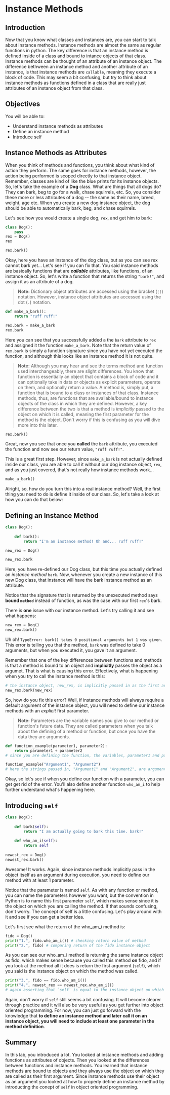 
# Instance Methods

## Introduction
Now that you know what classes and instances are, you can start to talk about instance methods. Instance methods are almost the same as regular functions in python. The key difference is that an instance method is defined inside of a class and bound to intance objects of that class. Instance methods can be thought of an attribute of an instance object. The difference bethween an instance method and another attribute of an instance, is that instance methods are `callable`, meaning they execute a block of code. This may seem a bit confusing, but try to think about instance methods as functions defined in a class that are really just attributes of an instance object from that class.

## Objectives

You will be able to:

* Understand instance methods as attributes
* Define an instance method
* Introduce self

## Instance Methods as Attributes

When you think of methods and functions, you think about what kind of action they perform. The same goes for instance methods, however, the action being performed is scoped directly to that instance object. Remember, classes are kind of like the blue prints for its instance objects. So, let's take the example of a **Dog** class. What are things that all dogs do? They can bark, beg to go for a walk, chase squirrels, etc. So, you consider these more or less attributes of a dog -- the same as their name, breed, weight, age etc. When you create a new dog instance object, the dog should be able to automatically bark, beg, and chase squirrels.

Let's see how you would create a single dog, `rex`, and get him to bark:


```python
class Dog():
    pass 
rex = Dog()
rex
```


```python
rex.bark()
```

Okay, here you have an instance of the dog class, but as you can see rex cannot bark yet... Let's see if you can fix that. You said instance methods are basically functions that are ***callable*** attributes, like functions, of an instance object. So, let's write a function that returns the string `"bark!"`, and assign it as an attribute of a dog.

> **Note:** Dictionary object attributes are accessed using the bracket (`[]`) notation. However, instance object attributes are accessed using the dot (`.`) notation. 


```python
def make_a_bark():
    return "ruff ruff!"

rex.bark = make_a_bark
rex.bark
```

Here you can see that you successfully added a the `bark` attribute to `rex` and assigned it the function `make_a_bark`. Note that the return value of `rex.bark` is simply a function signature since you have not yet executed the function, and although this looks like an instance method it is not quite.

> **Note:** Although you may hear and see the terms method and function used interchangeably, there are slight differences. You know that function is essentially an object that contains a block of code and it can optionally take in data or objects as explicit parameters, operate on them, and optionally return a value. A method is, simply put, a function that is bound to a class or instances of that class. Instance methods, thus, are functions that are available/bound to instance objects of the class in which they are defined. However, a key difference between the two is that a method is *implicitly* passed to the object on which it is called, meaning the first parameter for the method is the object. Don't worry if this is confusing as you will dive more into this later.


```python
rex.bark()
```

Great, now you see that once you **called** the `bark` attribute, you executed the function and now see our return value, `"ruff ruff!"`. 

This is a great first step. However, since `make_a_bark` is not actually defined inside our class, you are able to call it without our dog instance object, `rex`, and as you just covered, that's not really how instance methods work... 


```python
make_a_bark()
```

Alright, so, how do you turn this into a real instance method? Well, the first thing you need to do is define it inside of our class. So, let's take a look at how you can do that below:

## Defining an Instance Method


```python
class Dog():
    
    def bark():
        return "I'm an instance method! Oh and... ruff ruff!"
```


```python
new_rex = Dog()

new_rex.bark
```

Here, you have re-defined our Dog class, but this time you actually defined an *instance method* `bark`. Now, whenever you create a new instance of this new Dog class, that instance will have the bark instance method as an attribute. 

Notice that the signature that is returned by the unexecuted method says **bound `method`** instead of function, as was the case with our first `rex`'s bark. 

There is **one** issue with our instance method. Let's try calling it and see what happens:


```python
new_rex = Dog()
new_rex.bark()
```

Uh oh! `TypeError: bark() takes 0 positional arguments but 1 was given`. This error is telling you that the method, `bark` was defined to take 0 arguments, but when you executed it, you gave it an argument. 

Remember that one of the key differences between functions and methods is that a method is bound to an object and **implicitly** passes the object as a argumet. That is what is causing this error. Effectively, what is happening when you try to call the instance method is this:

```python
# the instance object, new_rex, is implicitly passed in as the first argument upon execution
new_rex.bark(new_rex)
```

So, how do you fix this error? Well, if instance methods will always require a default argument of the instance object, you will need to define our instance methods with an *explicit* first parameter.

>**Note:** Parameters are the variable names you give to our method or function's future data. They are called parameters when you talk about the defining of a method or function, but once you have the data they are arguments. 

```python
def function_example(parameter1, parameter2):
    return parameter1 + parameter2
# since you are defining the function, the variables, parameter1 and parameter2, are called parameters

function_example("Argument1", "Argument2") 
# here the strings passed in, "Argument1" and "Argument2", are arguments since you are executing the function
```

Okay, so let's see if when you define our function with a parameter, you can get get rid of the error. You'll also define another function `who_am_i` to help further understand what's happening here.

## Introducing `self`


```python
class Dog():
    
    def bark(self):
        return "I am actually going to bark this time. bark!"
        
    def who_am_i(self):
        return self
        
newest_rex = Dog()
newest_rex.bark()
```

Awesome! It works. Again, since instance methods implicitly pass in the object itself as an argument during execution, you need to define our method with at least 1 parameter. 

Notice that the parameter is named `self`. As with any function or method, you can name the parameters however you want, but the convention in Python is to name this first parameter `self`, which makes sense since it is the object on which you are calling the method. If that sounds confusing, don't worry. The concept of self is a little confusing. Let's play around with it and see if you can get a better idea.

Let's first see what the return of the who_am_i method is:


```python
fido = Dog()
print("1.", fido.who_am_i()) # checking return value of method
print("2.", fido) # comparing return of the fido instance object 
```

As you can see our who_am_i method is returning the same instance object as fido, which makes sense because you called this method **on** fido, and if you look at the method all it does is return the first argument (`self`), which you said is the instance object on which the method was called. 


```python
print("3.", fido == fido.who_am_i()) 
print("4.", newest_rex == newest_rex.who_am_i()) 
# again asserting that `self` is equal to the instance object on which who_am_i was called
```

Again, don't worry if `self` still seems a bit confusing. It will become clearer through practice and it will also be very useful as you get further into object oriented programming. For now, you can just go forward with the knowledge that **to define an instance method and later call it on an instance object, you will need to include at least one parameter in the method definition**.

## Summary

In this lab, you introduced a lot. You looked at instance methods and adding functions as attributes of objects. Then you looked at the differences between functions and instance methods. You learned that instance methods are bound to objects and they always use the object on which they are called as their first argument. Since instance methods use their object as an argument you looked at how to properly define an instance method by introducting the conept of `self` in object oriented programming. 
